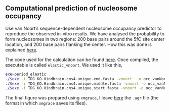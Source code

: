 
## Computational prediction of nucleosome occupancy

Use van Noort’s sequence-dependent nucleosome occupancy predictor to reproduce the observed in-vitro results.
We have analysed the probability to form nucleosomes in two regions: 200 base pairs around the 5fC site center location, and 200 base pairs flanking the center. How this was done is explained [here](../).

The code used for the calculation can be found [here](nuc_occ_van_noort/). Once compiled, the executable is called `elastic_vnoort`. We used it like this, 

```bash
exe=period_elastic
./$exe -i TDG_KO.Hindbrain.cns4.unique.end.fasta -vnoort  -o occ_vanNoort_end.txt
./$exe -i TDG_KO.Hindbrain.cns4.unique.middle.fasta -vnoort -o occ_vanNoort_middle.txt
./$exe -i TDG_KO.Hindbrain.cns4.unique.start.fasta -vnoort -o occ_vanNoort_start.txt
```


The final figure was prepared using `xmgrace`, I leave [here](xmgrace_file_figure/show_occ_vannoort_regions.agr) the `.agr` file (the format in which `xmgrace` saves its files). 
